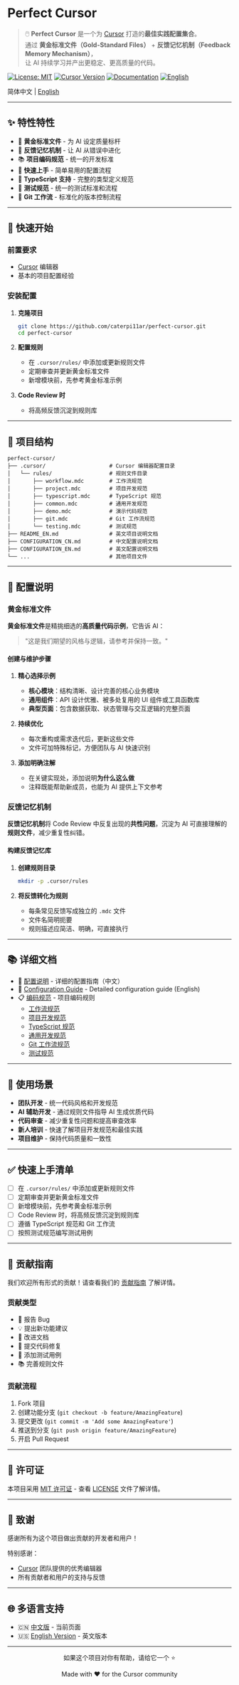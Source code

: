 # Perfect Cursor

> 🖱️ **Perfect Cursor** 是一个为 [Cursor](https://cursor.com) 打造的**最佳实践配置集合**。  
> 通过 **黄金标准文件（Gold-Standard Files）** + **反馈记忆机制（Feedback Memory Mechanism）**，  
> 让 AI 持续学习并产出更稳定、更高质量的代码。

[![License: MIT](https://img.shields.io/badge/License-MIT-yellow.svg)](https://opensource.org/licenses/MIT)
[![Cursor Version](https://img.shields.io/badge/Cursor-Required-blue.svg)](https://cursor.com)
[![Documentation](https://img.shields.io/badge/Documentation-Complete-green.svg)](./CONFIGURATION_CN.md)
[![English](https://img.shields.io/badge/English-README_EN.md-blue.svg)](./README_EN.md)

简体中文 | [English](README_EN.md)

---

## ✨ 特性特性

- 🎯 **黄金标准文件** - 为 AI 设定质量标杆
- 🧠 **反馈记忆机制** - 让 AI 从错误中进化  
- 📚 **项目编码规范** - 统一的开发标准
- 🚀 **快速上手** - 简单易用的配置流程
- 🔧 **TypeScript 支持** - 完整的类型定义规范
- 🧪 **测试规范** - 统一的测试标准和流程
- 📝 **Git 工作流** - 标准化的版本控制流程

---

## 🚀 快速开始

### 前置要求

- [Cursor](https://cursor.com) 编辑器
- 基本的项目配置经验

### 安装配置

1. **克隆项目**
   ```bash
   git clone https://github.com/caterpi11ar/perfect-cursor.git
   cd perfect-cursor
   ```

2. **配置规则**
   - 在 `.cursor/rules/` 中添加或更新规则文件
   - 定期审查并更新黄金标准文件
   - 新增模块前，先参考黄金标准示例

3. **Code Review 时**
   - 将高频反馈沉淀到规则库

---

## 📁 项目结构

```
perfect-cursor/
├── .cursor/                    # Cursor 编辑器配置目录
│   └── rules/                  # 规则文件目录
│       ├── workflow.mdc        # 工作流规范
│       ├── project.mdc         # 项目开发规范
│       ├── typescript.mdc      # TypeScript 规范
│       ├── common.mdc          # 通用开发规范
│       ├── demo.mdc            # 演示代码规范
│       ├── git.mdc             # Git 工作流规范
│       └── testing.mdc         # 测试规范
├── README_EN.md                # 英文项目说明文档
├── CONFIGURATION_CN.md         # 中文配置说明文档
├── CONFIGURATION_EN.md         # 英文配置说明文档
└── ...                         # 其他项目文件
```

---

## 🔧 配置说明

### 黄金标准文件

**黄金标准文件**是精挑细选的**高质量代码示例**，它告诉 AI：
> "这是我们期望的风格与逻辑，请参考并保持一致。"

#### 创建与维护步骤

1. **精心选择示例**
   - **核心模块**：结构清晰、设计完善的核心业务模块
   - **通用组件**：API 设计优雅、被多处复用的 UI 组件或工具函数库
   - **典型页面**：包含数据获取、状态管理与交互逻辑的完整页面

2. **持续优化**
   - 每次重构或需求迭代后，更新这些文件
   - 文件可加特殊标记，方便团队与 AI 快速识别

3. **添加明确注解**
   - 在关键实现处，添加说明**为什么这么做**
   - 注释既能帮助新成员，也能为 AI 提供上下文参考

### 反馈记忆机制

**反馈记忆机制**将 Code Review 中反复出现的**共性问题**，沉淀为 AI 可直接理解的**规则文件**，减少重复性纠错。

#### 构建反馈记忆库

1. **创建规则目录**
   ```bash
   mkdir -p .cursor/rules
   ```

2. **将反馈转化为规则**
   - 每条常见反馈写成独立的 `.mdc` 文件
   - 文件名简明扼要
   - 规则描述应简洁、明确，可直接执行

---

## 📚 详细文档

- 📖 [配置说明](./CONFIGURATION_CN.md) - 详细的配置指南（中文）
- 📖 [Configuration Guide](./CONFIGURATION_EN.md) - Detailed configuration guide (English)
- 📋 [编码规范](./.cursor/rules/) - 项目编码规则
  - [工作流规范](./.cursor/rules/workflow.mdc)
  - [项目开发规范](./.cursor/rules/project.mdc)
  - [TypeScript 规范](./.cursor/rules/typescript.mdc)
  - [通用开发规范](./.cursor/rules/common.mdc)
  - [Git 工作流规范](./.cursor/rules/git.mdc)
  - [测试规范](./.cursor/rules/testing.mdc)

---

## 🎯 使用场景

- **团队开发** - 统一代码风格和开发规范
- **AI 辅助开发** - 通过规则文件指导 AI 生成优质代码
- **代码审查** - 减少重复性问题和提高审查效率
- **新人培训** - 快速了解项目开发规范和最佳实践
- **项目维护** - 保持代码质量和一致性

---

## ✅ 快速上手清单

* [ ] 在 `.cursor/rules/` 中添加或更新规则文件
* [ ] 定期审查并更新黄金标准文件
* [ ] 新增模块前，先参考黄金标准示例
* [ ] Code Review 时，将高频反馈沉淀到规则库
* [ ] 遵循 TypeScript 规范和 Git 工作流
* [ ] 按照测试规范编写测试用例

---

## 🤝 贡献指南

我们欢迎所有形式的贡献！请查看我们的 [贡献指南](.github/CONTRIBUTING.md) 了解详情。

### 贡献类型

- 🐛 报告 Bug
- 💡 提出新功能建议
- 📝 改进文档
- 🔧 提交代码修复
- 🧪 添加测试用例
- 📚 完善规则文件

### 贡献流程

1. Fork 项目
2. 创建功能分支 (`git checkout -b feature/AmazingFeature`)
3. 提交更改 (`git commit -m 'Add some AmazingFeature'`)
4. 推送到分支 (`git push origin feature/AmazingFeature`)
5. 开启 Pull Request

---

## 📄 许可证

本项目采用 [MIT 许可证](LICENSE) - 查看 [LICENSE](LICENSE) 文件了解详情。

---

## 🙏 致谢

感谢所有为这个项目做出贡献的开发者和用户！

特别感谢：
- [Cursor](https://cursor.com) 团队提供的优秀编辑器
- 所有贡献者和用户的支持与反馈

---

## 🌐 多语言支持

- 🇨🇳 [中文版](./README.md) - 当前页面
- 🇺🇸 [English Version](./README_EN.md) - 英文版本

---

<div align="center">
  <p>如果这个项目对你有帮助，请给它一个 ⭐️</p>
  <p>Made with ❤️ for the Cursor community</p>
</div>
